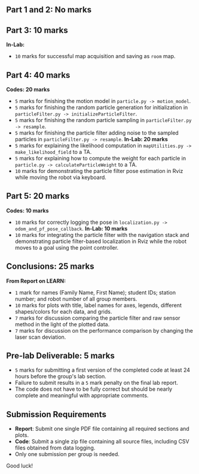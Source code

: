## Part 1 and 2: No marks

## Part 3: 10 marks
**In-Lab:**
- ```10``` marks for successful map acquisition and saving as `room` map.

## Part 4: 40 marks
**Codes: 20 marks**
- ```5``` marks for finishing the motion model in `particle.py -> motion_model`.
- ```5``` marks for finishing the random particle generation for initialization in `particleFilter.py -> initializeParticleFilter`.
- ```5``` marks for finishing the random particle sampling in `particleFilter.py -> resample`.
- ```5``` marks for finishing the particle filter adding noise to the sampled particles in `particleFilter.py -> resample`.
**In-Lab: 20 marks**
- ```5``` marks for explaining the likelihood computation in `mapUtilities.py -> make_likelihood_field` to a TA.
- ```5``` marks for explaining how to compute the weight for each particle in `particle.py -> calculateParticleWeight` to a TA.
- ```10``` marks for demonstrating the particle filter pose estimation in Rviz while moving the robot via keyboard.

## Part 5: 20 marks
**Codes: 10 marks**
- ```10``` marks for correctly logging the pose in `localization.py -> odom_and_pf_pose_callback`.
**In-Lab: 10 marks**
- ```10``` marks for integrating the particle filter with the navigation stack and demonstrating particle filter-based localization in Rviz while the robot moves to a goal using the point controller.

## Conclusions: 25 marks
**From Report on LEARN:**
- ```1``` mark for names (Family Name, First Name); student IDs; station number; and robot number of all group members.
- ```10``` marks for plots with title, label names for axes, legends, different shapes/colors for each data, and grids.
- ```7``` marks for discussion comparing the particle filter and raw sensor method in the light of the plotted data.
- ```7``` marks for discussion on the performance comparison by changing the laser scan deviation.

## Pre-lab Deliverable: 5 marks
- ```5``` marks for submitting a first version of the completed code at least 24 hours before the group's lab section.
- Failure to submit results in a ```5``` mark penalty on the final lab report.
- The code does not have to be fully correct but should be nearly complete and meaningful with appropriate comments.

## Submission Requirements
- **Report**: Submit one single PDF file containing all required sections and plots.
- **Code**: Submit a single zip file containing all source files, including CSV files obtained from data logging.
- Only one submission per group is needed.

Good luck!

